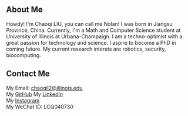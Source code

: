## About Me
Howdy! I'm Chaoqi LIU, you can call me Nolan! I was born in Jiangsu Province, China. Currently, I'm a Math and Computer Science student at University of Illinois at Urbana-Champaign. I am a techno-optimist with a great passion for technology and science. I aspire to become a PhD in coming future. My current research interets are robotics, security, biocomputing.



## Contact Me
My Email: chaoqil2@illinois.edu \
My [GitHub](https://github.com/Chaoqi-LIU)
My [LinkedIn](https://www.linkedin.com/in/chaoqi-liu-4a9639211/) \
My [Instagram](https://www.instagram.com/chaoqi_liu/) \
My WeChat ID: LCQ040730
